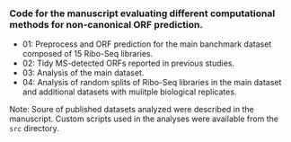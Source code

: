 ### Code for the manuscript evaluating different computational methods for non-canonical ORF prediction.

- 01: Preprocess and ORF prediction for the main banchmark dataset composed of 15 Ribo-Seq libraries.
- 02: Tidy MS-detected ORFs reported in previous studies.
- 03: Analysis of the main dataset.
- 04: Analysis of random splits of Ribo-Seq libraries in the main dataset and additional datasets with mulitple biological replicates.

Note: Soure of published datasets analyzed were described in the manuscript. Custom scripts used in the analyses were available from the `src` directory.
